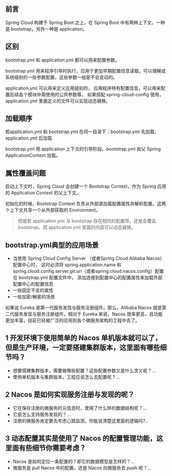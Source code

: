 ## 前言
Spring Cloud 构建于 Spring Boot 之上，在 Spring Boot 中有两种上下文，一种是 bootstrap，另外一种是 application。


## 区别
bootstrap.yml 和 application.yml 都可以用来配置参数。

bootstrap.yml 用来程序引导时执行，应用于更加早期配置信息读取。可以理解成系统级别的一些参数配置，这些参数一般是不会变动的。

application.yml 可以用来定义应用级别的， 应用程序特有配置信息，可以用来配置后续各个模块中需使用的公共参数等。
如果搭配 spring-cloud-config 使用， application.yml 里面定义的文件可以实现动态替换。

## 加载顺序
若application.yml 和 bootstrap.yml 在同一目录下：bootstrap.yml 先加载，application.yml 后加载

bootstrap.yml 用 application 上下文的引导阶段。bootstrap.yml 由父 Spring ApplicationContext 加载。


## 属性覆盖问题
启动上下文时，Spring Cloud 会创建一个 Bootstrap Context，作为 Spring 应用的 Application Context 的父上下文。

初始化的时候，Bootstrap Context 负责从外部源加载配置属性并解析配置。这两个上下文共享一个从外部获取的 Environment。

> 但是若 application.yml 与 bootstrap 存在相同的配置项，还是会覆盖 bootstrap，而 application.yml 里面的内容可以动态替换。

## bootstrap.yml典型的应用场景
- 当使用 Spring Cloud Config Server （或者Spring Cloud Alibaba Nacos）配置中心时，
这时必须将 spring.application.name 和 spring.cloud.config.server.git.uri（或者spring.cloud.nacos.config）配置在 bootstrap.yml 配置文件中，
添加连接到配置中心的配置属性来加载外部配置中心的配置信息
- 一些固定不变的属性
- 一些加密/解密的场景

如果说 Eureka 是第一代服务发现与服务注册组件，那么，Alibaba Nacos 就是第二代服务发现与服务注册组件。相对于 Eureka 来说，Nacos 效率更高，且功能更加丰富，目前已经被广泛的应用到各个微服务架构的工程中去了。

## 1 开发环境下使用简单的 Nacos 单机版本就可以了，但是生产环境，一定要搭建集群版本，这里面有哪些细节吗？
- 想要搭建集群版本，需要做哪些配置？这些配置参数又是什么含义呢？…
- 使用单机版本与集群版本，工程应该怎么去配置呢？…

## 2 Nacos 是如何实现服务注册与发现的呢？
- 它在保存注册的微服务的元信息时，使用了什么样的数据结构呢？…
- 它是怎么支持服务发现的？…
- 注册的微服务肯定要去考虑心跳监测，你能说清楚这里面的逻辑吗?..

## 3 动态配置其实是使用了 Nacos 的配置管理功能，这里面有些细节你需要考虑？
- Nacos 是如何定位一条配置的？即它的数据模型是怎样的？…
- 微服务是 pull Nacos 中的配置，还是 Nacos 向微服务去 push 呢？…
